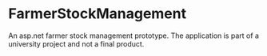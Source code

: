 # FarmerStockManagement



An asp.net farmer stock management prototype.
The application is part of a university project and not a final product.
